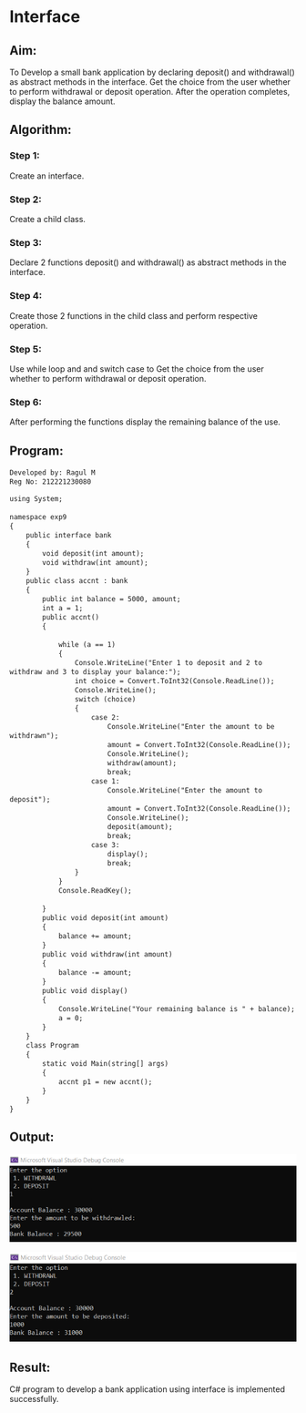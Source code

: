 # Interface

## Aim:

To Develop a small bank application by declaring deposit() and withdrawal() as abstract methods in the interface. Get the choice from the user whether to perform withdrawal or deposit operation. After the operation completes, display the balance amount.

## Algorithm:

### Step 1:

Create an interface.

### Step 2:

Create a child class.

### Step 3:

Declare 2 functions deposit() and withdrawal() as abstract methods in the interface.

### Step 4:

Create those 2 functions in the child class and perform respective operation.

### Step 5:

Use while loop and and switch case to Get the choice from the user whether to perform withdrawal or deposit operation.

### Step 6:

After performing the functions display the remaining balance of the use.


## Program:
~~~
Developed by: Ragul M
Reg No: 212221230080
~~~
~~~
using System;

namespace exp9
{
    public interface bank
    {
        void deposit(int amount);
        void withdraw(int amount);
    }
    public class accnt : bank
    {
        public int balance = 5000, amount;
        int a = 1;
        public accnt()
        {

            while (a == 1)
            {
                Console.WriteLine("Enter 1 to deposit and 2 to withdraw and 3 to display your balance:");
                int choice = Convert.ToInt32(Console.ReadLine());
                Console.WriteLine();
                switch (choice)
                {
                    case 2:
                        Console.WriteLine("Enter the amount to be withdrawn");
                        amount = Convert.ToInt32(Console.ReadLine());
                        Console.WriteLine();
                        withdraw(amount);
                        break;
                    case 1:
                        Console.WriteLine("Enter the amount to deposit");
                        amount = Convert.ToInt32(Console.ReadLine());
                        Console.WriteLine();
                        deposit(amount);
                        break;
                    case 3:
                        display();
                        break;
                }
            }
            Console.ReadKey();

        }
        public void deposit(int amount)
        {
            balance += amount;
        }
        public void withdraw(int amount)
        {
            balance -= amount;
        }
        public void display()
        {
            Console.WriteLine("Your remaining balance is " + balance);
            a = 0;
        }
    }
    class Program
    {
        static void Main(string[] args)
        {
            accnt p1 = new accnt();
        }
    }
}
~~~

## Output:

![img1](https://github.com/ragulmani936/Interface/blob/main/img%202.png)

![img2](https://github.com/ragulmani936/Interface/blob/main/img%203.png)

## Result:
C# program to develop a bank application using interface is implemented successfully.
